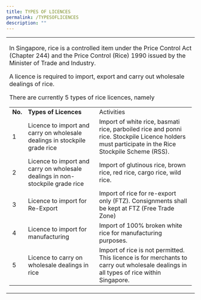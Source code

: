 ```yaml
---
title: TYPES OF LICENCES
permalink: /TYPESOFLICENCES
description: ""
---
```

<table><tbody><td><p>In Singapore, rice is a controlled item under the Price Control Act (Chapter 244) and the Price Control (Rice) 1990 issued by the Minister of Trade and Industry.</p>
        <p>A licence is required to import, export and carry out wholesale dealings of rice.</p><p>
        There are currently 5 types of rice licences, namely</p>
        <table border="0" cellpadding="10" cellspacing="0">
          <thead>
          </thead>
          <tbody>
            <tr>
              <td><strong>No.</strong>
              </td>
              <td><strong>Types of Licences</strong>
              </td>
              <td>Activities
              </td>
            </tr>
            <tr>
              <td>1
              </td>
              <td>Licence to import and carry on wholesale dealings in stockpile grade rice
              </td>
              <td>Import of white rice, basmati rice, parboiled rice and ponni rice. Stockpile Licence holders must participate in the Rice Stockpile Scheme (RSS).
              </td>
            </tr>
            <tr>
              <td>2
              </td>
              <td>Licence to import and carry on wholesale dealings in non-stockpile grade rice
              </td>
              <td>Import of glutinous rice, brown rice, red rice, cargo rice, wild rice.
              </td>
            </tr>
            <tr>
              <td>3
              </td>
              <td>Licence to import for Re-Export
              </td>
              <td>Import of rice for re-export only (FTZ). Consignments shall be kept at FTZ (Free Trade Zone)
              </td>
            </tr>
            <tr>
              <td>4
              </td>
              <td>Licence to import for manufacturing
              </td>
              <td>Import of 100% broken white rice for manufacturing purposes.
              </td>
            </tr>
            <tr>
              <td>5
              </td>
              <td>Licence to carry on wholesale dealings in rice
              </td>
              <td>Import of rice is not permitted.
                <br />
                This licence is for merchants to carry out wholesale dealings in all types of rice within Singapore.
              </td>
            </tr>
          </tbody>
        </table>
	</td>
	</tbody>
	</table>